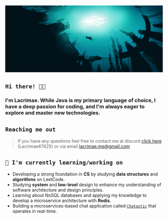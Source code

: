 [![alt text](assets/104972678_p13.jpg)](https://sentientexistense.github.io/)

## `Hi there! 👋🏻`

### I'm Lacrimae. While Java is my primary language of choice, I have a deep passion for coding, and I'm always eager to explore and master new technologies.

## `Reaching me out`

> If you have any questions feel free to contact me at
> discord [click here](https://discordapp.com/users/1076499602313838592) (Lacrimae#7425) or via
> email <a href="lacrimae.me@gmail.com" target="_blank">lacrimae.me@gmail.com</a><br>

## `🌱 I'm currently learning/working on`

- Developing a strong foundation in **CS** by studying **data structures** and **algorithms** on LeetCode.
- Studying **system** and **low-level** design to enhance my understanding of software architecture and design
  principles.
- Learning about NoSQL databases and applying my knowledge to develop a microservice architecture with **Redis**.
- Building a microservices-based chat application
  called [`Chatastic`](https://github.com/stars/sentientexistense/lists/chatastic) that operates in real-time.
